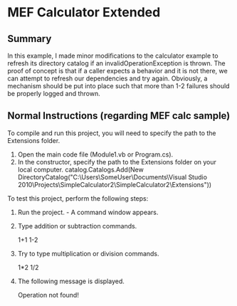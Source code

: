 
MEF Calculator Extended
=======


Summary
-----

In this example, I made minor modifications to the calculator example to refresh its directory catalog if an invalidOperationException is thrown. The proof of concept is that if a caller expects a behavior and it is not there, we can attempt to refresh our dependencies and try again. Obviously, a mechanism should be put into place such that more than 1-2 failures should be properly logged and thrown.



Normal Instructions (regarding MEF calc sample)
------

To compile and run this project, you will need to specify the path to the Extensions folder.

1. Open the main code file (Module1.vb or Program.cs).
2. In the constructor, specify the path to the Extensions folder on your local computer.
    catalog.Catalogs.Add(New DirectoryCatalog("C:\\Users\\SomeUser\\Documents\\Visual Studio 2010\\Projects\\SimpleCalculator2\\SimpleCalculator2\\Extensions"))


To test this project, perform the following steps:
1. Run the project. - A command window appears.
2. Type addition or subtraction commands.

    1+1
    1-2
3. Try to type multiplication or division commands.

    1*2
    1/2
4. The following message is displayed.

    Operation not found!
